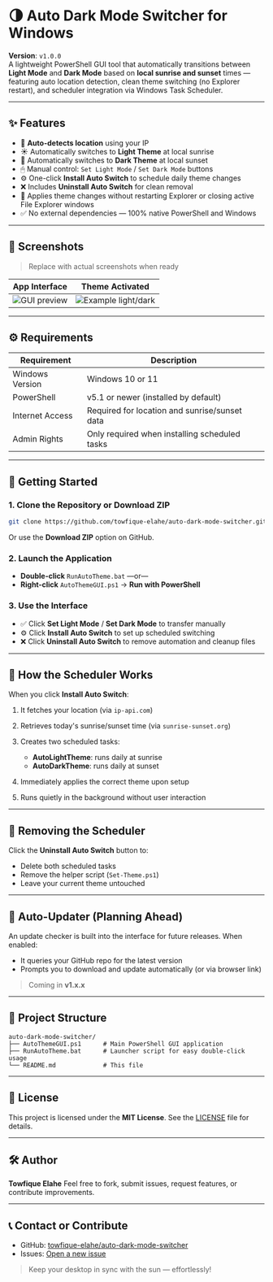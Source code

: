 # 🌗 Auto Dark Mode Switcher for Windows

**Version**: `v1.0.0`  
A lightweight PowerShell GUI tool that automatically transitions between **Light Mode** and **Dark Mode** based on **local sunrise and sunset** times — featuring auto location detection, clean theme switching (no Explorer restart), and scheduler integration via Windows Task Scheduler.

---

## ✨ Features

- 🧭 **Auto-detects location** using your IP
- ☀️ Automatically switches to **Light Theme** at local sunrise
- 🌙 Automatically switches to **Dark Theme** at local sunset
- 🖱 Manual control: `Set Light Mode` / `Set Dark Mode` buttons
- ⚙️ One-click **Install Auto Switch** to schedule daily theme changes
- ❌ Includes **Uninstall Auto Switch** for clean removal
- 🔄 Applies theme changes without restarting Explorer or closing active File Explorer windows
- ✅ No external dependencies — 100% native PowerShell and Windows

---

## 📸 Screenshots

> Replace with actual screenshots when ready

| App Interface | Theme Activated |
|---------------|------------------|
| ![GUI preview](https://via.placeholder.com/320x200.png?text=App+GUI) | ![Example light/dark](https://via.placeholder.com/320x200.png?text=Theme+Changed) |

---

## ⚙️ Requirements

| Requirement      | Description                                  |
|------------------|----------------------------------------------|
| Windows Version   | Windows 10 or 11                             |
| PowerShell        | v5.1 or newer (installed by default)        |
| Internet Access   | Required for location and sunrise/sunset data |
| Admin Rights      | Only required when installing scheduled tasks |

---

## 🚀 Getting Started

### 1. Clone the Repository or Download ZIP
```bash
git clone https://github.com/towfique-elahe/auto-dark-mode-switcher.git
````

Or use the **Download ZIP** option on GitHub.

### 2. Launch the Application

* **Double-click** `RunAutoTheme.bat`
  —or—
* **Right-click** `AutoThemeGUI.ps1` → **Run with PowerShell**

### 3. Use the Interface

* ✅ Click **Set Light Mode** / **Set Dark Mode** to transfer manually
* ⚙️ Click **Install Auto Switch** to set up scheduled switching
* ❌ Click **Uninstall Auto Switch** to remove automation and cleanup files

---

## 📅 How the Scheduler Works

When you click **Install Auto Switch**:

1. It fetches your location (via `ip-api.com`)
2. Retrieves today's sunrise/sunset time (via `sunrise-sunset.org`)
3. Creates two scheduled tasks:

   * **AutoLightTheme**: runs daily at sunrise
   * **AutoDarkTheme**: runs daily at sunset
4. Immediately applies the correct theme upon setup
5. Runs quietly in the background without user interaction

---

## 🧼 Removing the Scheduler

Click the **Uninstall Auto Switch** button to:

* Delete both scheduled tasks
* Remove the helper script (`Set-Theme.ps1`)
* Leave your current theme untouched

---

## 🔄 Auto-Updater (Planning Ahead)

An update checker is built into the interface for future releases. When enabled:

* It queries your GitHub repo for the latest version
* Prompts you to download and update automatically (or via browser link)

> Coming in **v1.x.x**

---

## 📁 Project Structure

```text
auto-dark-mode-switcher/
├── AutoThemeGUI.ps1      # Main PowerShell GUI application
├── RunAutoTheme.bat      # Launcher script for easy double-click usage
└── README.md             # This file
```

---

## 📘 License

This project is licensed under the **MIT License**. See the [LICENSE](LICENSE) file for details.

---

## 🛠 Author

**Towfique Elahe**
Feel free to fork, submit issues, request features, or contribute improvements.

---

## 📞 Contact or Contribute

* GitHub: [towfique-elahe/auto-dark-mode-switcher](https://github.com/towfique-elahe/auto-dark-mode-switcher)
* Issues: [Open a new issue](https://github.com/towfique-elahe/auto-dark-mode-switcher/issues)

> Keep your desktop in sync with the sun — effortlessly!
